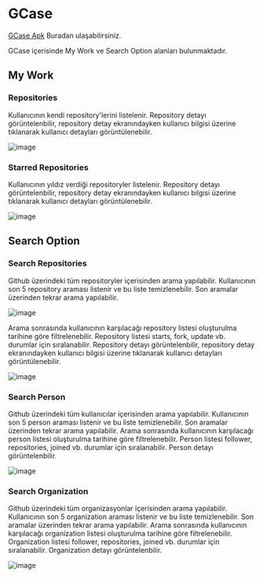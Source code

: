 # GCase
[GCase Apk](https://drive.google.com/file/d/16lNe8byw0gju5kTML10iSUbgLYUuupZH/view) Buradan ulaşabilirsiniz.

GCase içerisinde My Work ve Search Option alanları bulunmaktadır.

## My Work
### Repositories 
Kullanıcının kendi repository'lerini listelenir.
Repository detayı görüntelenbilir, repository detay ekranındayken kullanıcı bilgisi üzerine tıklanarak kullanıcı detayları görüntülenebilir.

![image](https://user-images.githubusercontent.com/121038359/229376608-1890faf8-73b5-4406-9fe5-f35957079b5a.png)


### Starred Repositories 
Kullanıcının yıldız verdiği repositoryler listelenir.
Repository detayı görüntelenbilir, repository detay ekranındayken kullanıcı bilgisi üzerine tıklanarak kullanıcı detayları görüntülenebilir.

![image](https://user-images.githubusercontent.com/121038359/229376644-ebef8e73-c787-495f-a8b1-295adcdb9a9e.png)


## Search Option
### Search Repositories 
Github üzerindeki tüm repositoryler içerisinden arama yapılabilir.
Kullanıcının son 5 repository araması listenir ve bu liste temizlenebilir. Son aramalar üzerinden tekrar arama yapılabilir.

![image](https://user-images.githubusercontent.com/121038359/229376963-7aecb2df-709d-4eb2-9690-8d861464b15c.png)

Arama sonrasında kullanıcının karşılacağı repository listesi oluşturulma tarihine göre filtrelenebilir.
Repository listesi starts, fork, update vb. durumlar için sıralanabilir.
Repository detayı görüntelenbilir, repository detay ekranındayken kullanıcı bilgisi üzerine tıklanarak kullanıcı detayları görüntülenebilir. 

![image](https://user-images.githubusercontent.com/121038359/229376984-d9b7a273-d322-46b2-92a7-1ad1aecea950.png)

### Search Person
Github üzerindeki tüm kullanıcılar içerisinden arama yapılabilir.
Kullanıcının son 5 person araması listenir ve bu liste temizlenebilir. Son aramalar üzerinden tekrar arama yapılabilir.
Arama sonrasında kullanıcının karşılacağı person listesi oluşturulma tarihine göre filtrelenebilir.
Person listesi follower, repositories, joined vb. durumlar için sıralanabilir.
Person detayı görüntelenbilir.

![image](https://user-images.githubusercontent.com/121038359/229377107-d20ffd01-6cef-4ad9-a62f-e84ba3229494.png)


### Search Organization
Github üzerindeki tüm organizasyonlar içerisinden arama yapılabilir.
Kullanıcının son 5 organization araması listenir ve bu liste temizlenebilir. Son aramalar üzerinden tekrar arama yapılabilir.
Arama sonrasında kullanıcının karşılacağı organization listesi oluşturulma tarihine göre filtrelenebilir.
Organization listesi follower, repositories, joined vb. durumlar için sıralanabilir.
Organization detayı görüntelenbilir.

![image](https://user-images.githubusercontent.com/121038359/229377115-f893ddd6-9f2e-4f63-8c05-8ca3768ceff0.png)



